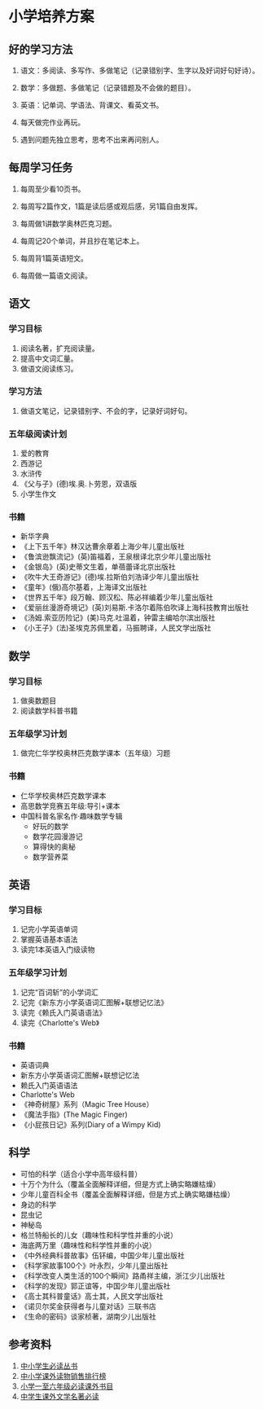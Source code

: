# 小学培养方案

## 好的学习方法

1. 语文：多阅读、多写作、多做笔记（记录错别字、生字以及好词好句好诗）。

2. 数学：多做题、多做笔记（记录错题及不会做的题目）。

3. 英语：记单词、学语法、背课文、看英文书。

4. 每天做完作业再玩。

5. 遇到问题先独立思考，思考不出来再问别人。

## 每周学习任务

1. 每周至少看10页书。

2. 每周写2篇作文，1篇是读后感或观后感，另1篇自由发挥。

3. 每周做1讲数学奥林匹克习题。

4. 每周记20个单词，并且抄在笔记本上。

5. 每周背1篇英语短文。

6. 每周做一篇语文阅读。

## 语文

### 学习目标
1. 阅读名著，扩充阅读量。
2. 提高中文词汇量。
3. 做语文阅读练习。

### 学习方法
1. 做语文笔记，记录错别字、不会的字，记录好词好句。

### 五年级阅读计划
1. 爱的教育
2. 西游记
3. 水浒传
4. 《父与子》(德)埃.奥.卜劳恩，双语版
5. 小学生作文

### 书籍
- 新华字典
- 《上下五千年》林汉达曹余章着上海少年儿童出版社
- 《鲁滨逊飘流记》(英)笛福着，王泉根译北京少年儿童出版社
- 《金银岛》(英)史蒂文生着，单蓓蕾译北京出版社
- 《吹牛大王奇游记》(德)埃.拉斯伯刘浩译少年儿童出版社
- 《童年》(俄)高尔基着，上海译文出版社
- 《世界五千年》段万翰、顾汉松、陈必祥编着少年儿童出版社
- 《爱丽丝漫游奇境记》(英)刘易斯.卡洛尔着陈伯吹译上海科技教育出版社
- 《汤姆.索亚历险记》(美)马克.吐温着，钟雷主编哈尔滨出版社
- 《小王子》(法)圣埃克苏佩里着，马振聘译，人民文学出版社

## 数学

### 学习目标

1. 做奥数题目
2. 阅读数学科普书籍

### 五年级学习计划
1. 做完仁华学校奥林匹克数学课本（五年级）习题

### 书籍

- 仁华学校奥林匹克数学课本
- 高思数学竞赛五年级:导引+课本
- 中国科普名家名作·趣味数学专辑
    - 好玩的数学
    - 数学花园漫游记
    - 算得快的奥秘
    - 数学营养菜

## 英语

### 学习目标

1. 记完小学英语单词
2. 掌握英语基本语法
3. 读完1本英语入门级读物

### 五年级学习计划

1. 记完“百词斩”的小学词汇
2. 记完《新东方小学英语词汇图解+联想记忆法》
3. 读完《赖氏入门英语语法》
4. 读完《Charlotte's Web》

### 书籍

- 英语词典
- 新东方小学英语词汇图解+联想记忆法
- 赖氏入门英语语法
- Charlotte's Web
- 《神奇树屋》系列（Magic Tree House）
- 《魔法手指》(The Magic Finger)
- 《小屁孩日记》系列(Diary of a Wimpy Kid)

## 科学

- 可怕的科学（适合小学中高年级科普）
- 十万个为什么（覆盖全面解释详细，但是方式上确实略嫌枯燥）
- 少年儿童百科全书（覆盖全面解释详细，但是方式上确实略嫌枯燥）
- 身边的科学
- 昆虫记
- 神秘岛
- 格兰特船长的儿女（趣味性和科学性并重的小说）
- 海底两万里（趣味性和科学性并重的小说）
- 《中外经典科普故事》伍钚编，中国少年儿童出版社
- 《科学家故事100个》叶永烈，少年儿童出版社
- 《科学改变人类生活的100个瞬间》路甬祥主编，浙江少儿出版社
- 《科学的发现》郭正谊等，中国少年儿童出版社
- 《高士其科普童话》高士其，人民文学出版社
- 《诺贝尔奖金获得者与儿童对话》三联书店
- 《生命的密码》谈家桢著，湖南少儿出版社

## 参考资料

1. [中小学生必读丛书](https://www.amazon.cn/s?_encoding=UTF8&field-keywords=%E4%B8%AD%E5%B0%8F%E5%AD%A6%E7%94%9F%E6%96%B0%E8%AF%BE%E6%A0%87%E5%BF%85%E8%AF%BB%E4%B8%9B%E4%B9%A6&search-alias=books)
2. [中小学课外读物销售排行榜](https://www.amazon.cn/gp/bestsellers/books/658793051/ref=zg_bs_unv_b_4_660830051_1)
3. [小学一至六年级必读课外书目](http://www.eol.cn/html/jijiao/xiao/wap/m2016bdsm/index.shtml)
4. [中学生课外文学名著必读](https://book.douban.com/series/4492)
